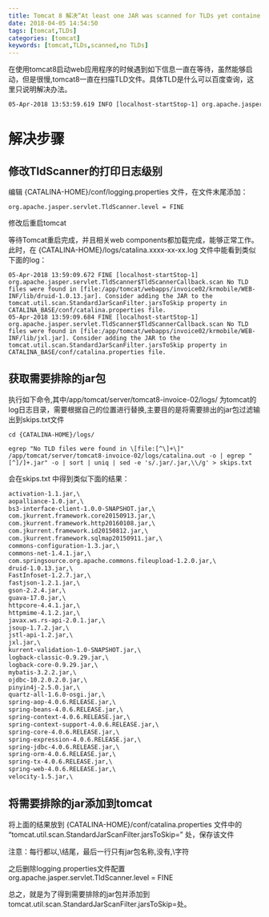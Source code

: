 ```yaml
---
title: Tomcat 8 解决“At least one JAR was scanned for TLDs yet contained no TLDs”问题
date: 2018-04-05 14:54:50
tags: [tomcat,TLDs]
categories: [tomcat]
keywords: [tomcat,TLDs,scanned,no TLDs]
---
```


在使用tomcat8启动web应用程序的时候遇到如下信息一直在等待，虽然能够启动，但是很慢,tomcat8一直在扫描TLD文件。具体TLD是什么可以百度查询，这里只说明解决办法。

``` txt
05-Apr-2018 13:53:59.619 INFO [localhost-startStop-1] org.apache.jasper.servlet.TldScanner.scanJars At least one JAR was scanned for TLDs yet contained no TLDs. Enable debug logging for this logger for a complete list of JARs that were scanned but no TLDs were found in them. Skipping unneeded JARs during scanning can improve startup time and JSP compilation time.
```

<!-- more -->

# 解决步骤

## 修改TldScanner的打印日志级别

编辑 {CATALINA-HOME}/conf/logging.properties 文件，在文件末尾添加：

``` properties
org.apache.jasper.servlet.TldScanner.level = FINE
```

修改后重启tomcat

等待Tomcat重启完成，并且相关web components都加载完成，能够正常工作。此时，在 {CATALINA-HOME}/logs/catalina.xxxx-xx-xx.log 文件中能看到类似下面的log：

``` log
05-Apr-2018 13:59:09.672 FINE [localhost-startStop-1] org.apache.jasper.servlet.TldScanner$TldScannerCallback.scan No TLD files were found in [file:/app/tomcat/webapps/invoice02/krmobile/WEB-INF/lib/druid-1.0.13.jar]. Consider adding the JAR to the tomcat.util.scan.StandardJarScanFilter.jarsToSkip property in CATALINA_BASE/conf/catalina.properties file.
05-Apr-2018 13:59:09.684 FINE [localhost-startStop-1] org.apache.jasper.servlet.TldScanner$TldScannerCallback.scan No TLD files were found in [file:/app/tomcat/webapps/invoice02/krmobile/WEB-INF/lib/jxl.jar]. Consider adding the JAR to the tomcat.util.scan.StandardJarScanFilter.jarsToSkip property in CATALINA_BASE/conf/catalina.properties file.
```

## 获取需要排除的jar包

执行如下命令,其中/app/tomcat/server/tomcat8-invoice-02/logs/ 为tomcat的log日志目录，需要根据自己的位置进行替换,主要目的是将需要排出的jar包过滤输出到skips.txt文件

``` shell
cd {CATALINA-HOME}/logs/

egrep "No TLD files were found in \[file:[^\]+\]" /app/tomcat/server/tomcat8-invoice-02/logs/catalina.out -o | egrep "[^]/]+.jar" -o | sort | uniq | sed -e 's/.jar/.jar,\\/g' > skips.txt
```

会在skips.txt 中得到类似下面的结果：

``` txt
activation-1.1.jar,\
aopalliance-1.0.jar,\
bs3-interface-client-1.0.0-SNAPSHOT.jar,\
com.jkurrent.framework.core20150913.jar,\
com.jkurrent.framework.http20160108.jar,\
com.jkurrent.framework.id20150812.jar,\
com.jkurrent.framework.sqlmap20150911.jar,\
commons-configuration-1.3.jar,\
commons-net-1.4.1.jar,\
com.springsource.org.apache.commons.fileupload-1.2.0.jar,\
druid-1.0.13.jar,\
FastInfoset-1.2.7.jar,\
fastjson-1.2.1.jar,\
gson-2.2.4.jar,\
guava-17.0.jar,\
httpcore-4.4.1.jar,\
httpmime-4.1.2.jar,\
javax.ws.rs-api-2.0.1.jar,\
jsoup-1.7.2.jar,\
jstl-api-1.2.jar,\
jxl.jar,\
kurrent-validation-1.0-SNAPSHOT.jar,\
logback-classic-0.9.29.jar,\
logback-core-0.9.29.jar,\
mybatis-3.2.2.jar,\
ojdbc-10.2.0.2.0.jar,\
pinyin4j-2.5.0.jar,\
quartz-all-1.6.0-osgi.jar,\
spring-aop-4.0.6.RELEASE.jar,\
spring-beans-4.0.6.RELEASE.jar,\
spring-context-4.0.6.RELEASE.jar,\
spring-context-support-4.0.6.RELEASE.jar,\
spring-core-4.0.6.RELEASE.jar,\
spring-expression-4.0.6.RELEASE.jar,\
spring-jdbc-4.0.6.RELEASE.jar,\
spring-orm-4.0.6.RELEASE.jar,\
spring-tx-4.0.6.RELEASE.jar,\
spring-web-4.0.6.RELEASE.jar,\
velocity-1.5.jar,\
```

## 将需要排除的jar添加到tomcat

将上面的结果放到 {CATALINA-HOME}/conf/catalina.properties 文件中的 “tomcat.util.scan.StandardJarScanFilter.jarsToSkip=” 处，保存该文件

注意：每行都以,\结尾，最后一行只有jar包名称,没有,\字符

之后删除logging.properties文件配置org.apache.jasper.servlet.TldScanner.level = FINE

总之，就是为了得到需要排除的jar包并添加到tomcat.util.scan.StandardJarScanFilter.jarsToSkip=处。